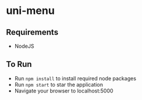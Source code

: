 # uni-menu

## Requirements
- NodeJS

## To Run
- Run `npm install` to install required node packages
- Run `npm start` to star the application
- Navigate your browser to localhost:5000
